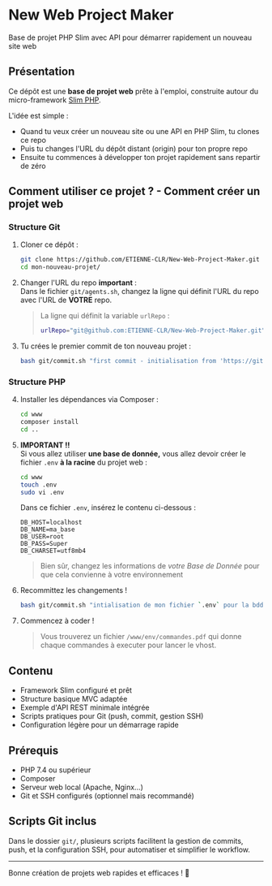 # New Web Project Maker
Base de projet PHP Slim avec API pour démarrer rapidement un nouveau site web

## Présentation
Ce dépôt est une **base de projet web** prête à l'emploi, construite autour du micro-framework [Slim PHP](https://www.slimframework.com/). 

L'idée est simple :  
- Quand tu veux créer un nouveau site ou une API en PHP Slim, tu clones ce repo  
- Puis tu changes l'URL du dépôt distant (origin) pour ton propre repo  
- Ensuite tu commences à développer ton projet rapidement sans repartir de zéro  

## Comment utiliser ce projet ? - Comment créer un projet web
### Structure Git
1. Cloner ce dépôt :
    ```bash
    git clone https://github.com/ETIENNE-CLR/New-Web-Project-Maker.git mon-nouveau-projet/
    cd mon-nouveau-projet/
    ```

2. Changer l'URL du repo **important** :<br>
    Dans le fichier `git/agents.sh`, changez la ligne qui définit l'URL du repo avec l'URL de **VOTRE** repo.
    > La ligne qui définit la variable `urlRepo` :
    > ```bash
    > urlRepo="git@github.com:ETIENNE-CLR/New-Web-Project-Maker.git"
    > ```

3. Tu crées le premier commit de ton nouveau projet :
    ```bash
    bash git/commit.sh "first commit - initialisation from 'https://github.com/ETIENNE-CLR/New-Web-Project-Maker.git'"
    ```

### Structure PHP
4. Installer les dépendances via Composer :
    ```bash
    cd www
    composer install
    cd ..
    ```
5. **IMPORTANT !!**<br>
    Si vous allez utiliser **une base de donnée,** vous allez devoir créer le fichier `.env` **à la racine** du projet web :
    ```bash
    cd www
    touch .env
    sudo vi .env
    ```
    Dans ce fichier `.env`, insérez le contenu ci-dessous :
    ```env
    DB_HOST=localhost
    DB_NAME=ma_base
    DB_USER=root
    DB_PASS=Super
    DB_CHARSET=utf8mb4
    ```
    > Bien sûr, changez les informations de *votre Base de Donnée* pour que cela convienne à votre environnement

6. Recommittez les changements !
    ```bash
    bash git/commit.sh "intialisation de mon fichier `.env` pour la bdd"
    ```


7. Commencez à coder !
    > Vous trouverez un fichier `/www/env/commandes.pdf` qui donne chaque commandes à executer pour lancer le vhost.

## Contenu
- Framework Slim configuré et prêt  
- Structure basique MVC adaptée  
- Exemple d'API REST minimale intégrée  
- Scripts pratiques pour Git (push, commit, gestion SSH)  
- Configuration légère pour un démarrage rapide 

## Prérequis
* PHP 7.4 ou supérieur
* Composer
* Serveur web local (Apache, Nginx...)
* Git et SSH configurés (optionnel mais recommandé)

## Scripts Git inclus
Dans le dossier `git/`, plusieurs scripts facilitent la gestion de commits, push, et la configuration SSH, pour automatiser et simplifier le workflow.

--- 

Bonne création de projets web rapides et efficaces ! 🚀
